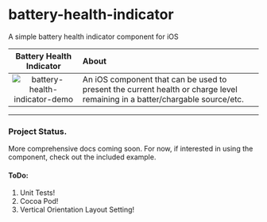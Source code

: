 # battery-health-indicator
A simple battery health indicator component for iOS

| Battery Health Indicator | About |
|:-------------------:|:------|
| ![battery-health-indicator-demo](https://user-images.githubusercontent.com/5419021/27763212-fd0155ae-5e4c-11e7-8089-122eae167a88.gif) | An iOS component that can be used to present the current health or charge level remaining in a batter/chargable source/etc.

---

### Project Status.
More comprehensive docs coming soon. For now, if interested in using the component, check out the included example.

#### ToDo:

1. Unit Tests!
2. Cocoa Pod!
3. Vertical Orientation Layout Setting!